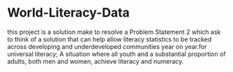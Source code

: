 # World-Literacy-Data
this project is a solution make to resolve a Problem Statement 2 which ask to think of a solution that can help allow literacy statistics to be tracked across developing and underdeveloped communities year on year.for universal literacy; A situation where all youth and a substantial proportion of adults, both men and women, achieve literacy and numeracy. 
